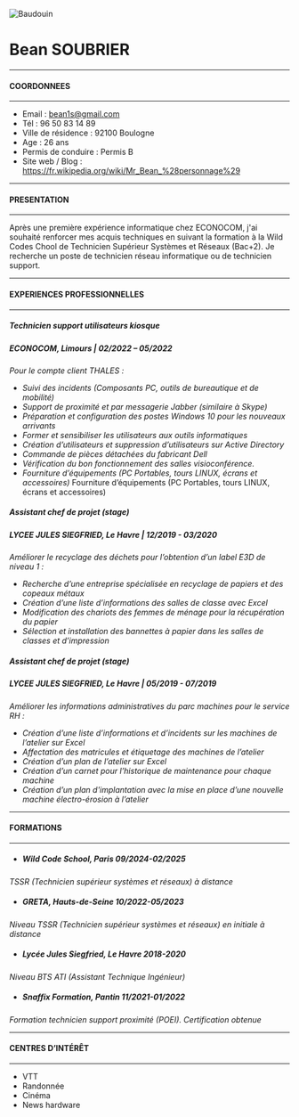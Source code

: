 ![Baudouin](https://upload.wikimedia.org/wikipedia/commons/thumb/3/33/Mr._Bean_2011.jpg/280px-Mr._Bean_2011.jpg)           
# Bean SOUBRIER
---

#### COORDONNEES

---
* Email : bean1s@gmail.com
* Tél : 96 50 83 14 89
* Ville de résidence : 92100 Boulogne
* Age : 26 ans
* Permis de conduire : Permis B
* Site web / Blog : https://fr.wikipedia.org/wiki/Mr_Bean_%28personnage%29
---
#### PRESENTATION
---

Après une première expérience informatique chez ECONOCOM, j'ai souhaité renforcer mes acquis techniques en suivant la formation à la Wild Codes Chool de Technicien Supérieur Systèmes et Réseaux (Bac+2). Je recherche un poste de technicien réseau informatique ou de technicien support.

---
#### EXPERIENCES PROFESSIONNELLES
---
##### Technicien support utilisateurs kiosque
##### ECONOCOM, Limours | 02/2022 – 05/2022
_Pour le compte client THALES :_
* _Suivi des incidents (Composants PC, outils de bureautique et de mobilité)_
* _Support de proximité et par messagerie Jabber (similaire à Skype)_
* _Préparation et configuration des postes Windows 10 pour les nouveaux arrivants_
* _Former et sensibiliser les utilisateurs aux outils informatiques_
* _Création d’utilisateurs et suppression d’utilisateurs sur Active Directory_
* _Commande de pièces détachées du fabricant Dell_
* _Vérification du bon fonctionnement des salles visioconférence._
* _Fourniture d’équipements (PC Portables, tours LINUX, écrans et accessoires)_
Fourniture d’équipements (PC Portables, tours LINUX, écrans et accessoires)
##### Assistant chef de projet (stage)
##### LYCEE JULES SIEGFRIED, Le Havre | 12/2019 - 03/2020
_Améliorer le recyclage des déchets pour l’obtention d’un label E3D de niveau 1 :_
* _Recherche d’une entreprise spécialisée en recyclage de papiers et des copeaux métaux_
* _Création d’une liste d’informations des salles de classe avec Excel_
* _Modification des chariots des femmes de ménage pour la récupération du papier_
* _Sélection et installation des bannettes à papier dans les salles de classes et d’impression_
##### Assistant chef de projet (stage)
##### LYCEE JULES SIEGFRIED, Le Havre | 05/2019 - 07/2019
_Améliorer les informations administratives du parc machines pour le service RH :_
* _Création d’une liste d’informations et d’incidents sur les machines de l’atelier sur Excel_
* _Affectation des matricules et étiquetage des machines de l’atelier_
* _Création d’un plan de l’atelier sur Excel_
* _Création d’un carnet pour l’historique de maintenance pour chaque machine_
* _Création d’un plan d'implantation avec la mise en place d’une nouvelle machine électro-érosion à l’atelier_

---
#### FORMATIONS
---
* ##### Wild Code School, Paris 09/2024-02/2025
_TSSR (Technicien supérieur systèmes et réseaux) à distance_
* ##### GRETA, Hauts-de-Seine 10/2022-05/2023
_Niveau TSSR (Technicien supérieur systèmes et réseaux) en initiale à distance_
* ##### Lycée Jules Siegfried, Le Havre 2018-2020
 _Niveau BTS ATI (Assistant Technique Ingénieur)_
* ##### Snaffix Formation, Pantin 11/2021-01/2022
 _Formation technicien support proximité (POEI). Certification obtenue_

---
#### CENTRES D’INTÉRÊT
---
* VTT 
* Randonnée
* Cinéma
* News hardware



